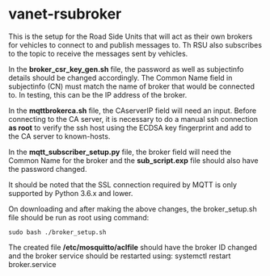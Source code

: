 # vanet-rsubroker

This is the setup for the Road Side Units that will act as their own brokers for vehicles to connect to and publish messages to. Th RSU also subscribes to the topic to receive the messages sent by vehicles.

In the **broker_csr_key_gen.sh** file, the password as well as subjectinfo details should be changed accordingly. The Common Name field in subjectinfo (CN) must match the name of broker that would be connected to. In testing, this can be the IP address of the broker.

In the **mqttbrokerca.sh** file, the CAserverIP field will need an input. Before connecting to the CA server, it is necessary to do a manual ssh connection **as root** to verify the ssh host using the ECDSA key fingerprint and add to the CA server to known-hosts.

In the **mqtt_subscriber_setup.py** file, the  broker field will need the Common Name for the broker and the **sub_script.exp** file should also have the password changed.

It should be noted that the SSL connection required by MQTT is only supported by Python 3.6.x and lower.

On downloading and after making the above changes, the broker_setup.sh file should be run as root using command:

    sudo bash ./broker_setup.sh

The created file **/etc/mosquitto/aclfile** should have the broker ID changed and the broker service should be restarted using:
    systemctl restart broker.service